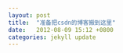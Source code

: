 ```yaml
---
layout: post
title:  "准备把csdn的博客搬到这里"
date:   2012-08-09 15:12 +0800
categories: jekyll update
---
```



